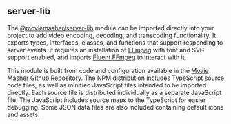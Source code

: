 ## server-lib

The 
[@moviemasher/server-lib](https://www.npmjs.com/package/@moviemasher/server-lib)
module can be imported directly into your project to add video encoding, decoding, 
and transcoding functionality. It exports types, interfaces, classes, and functions
that support responding to server events. It requires an installation of 
[FFmpeg](https://ffmpeg.org) with font and SVG support enabled, and 
imports 
[Fluent FFmpeg](https://github.com/fluent-ffmpeg/node-fluent-ffmpeg)
to interact with it. 

This module is built from code and configuration available in the
[Movie Masher Github Repository](https://github.com/moviemasher/moviemasher.js).
The NPM distribution includes TypeScript source code files, as well as minified 
JavaScript files intended to be imported 
directly. Each source file is distributed individually as a
separate JavaScript file. The JavaScript includes source maps to the 
TypeScript for easier debugging. Some JSON data files are also included containing 
default icons and assets. 
